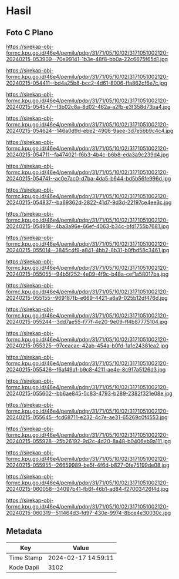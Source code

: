 # Hasil

## Foto C Plano

https://sirekap-obj-formc.kpu.go.id/46e4/pemilu/pdpr/31/71/05/10/02/3171051002120-20240215-053909--70e99141-1b3e-48f8-bb0a-22c6675f65d1.jpg

https://sirekap-obj-formc.kpu.go.id/46e4/pemilu/pdpr/31/71/05/10/02/3171051002120-20240215-054411--bd4a25b8-bcc2-4d61-8006-ffa862cf6e7c.jpg

https://sirekap-obj-formc.kpu.go.id/46e4/pemilu/pdpr/31/71/05/10/02/3171051002120-20240215-054547--f3b02c8a-8d02-462a-a2fb-e3f358d73ba4.jpg

https://sirekap-obj-formc.kpu.go.id/46e4/pemilu/pdpr/31/71/05/10/02/3171051002120-20240215-054624--146a0d9d-ebe2-4906-9aee-3d7e5bb9c4c4.jpg

https://sirekap-obj-formc.kpu.go.id/46e4/pemilu/pdpr/31/71/05/10/02/3171051002120-20240215-054711--fa474021-f6b3-4b4c-b6b8-eda3a9c239d4.jpg

https://sirekap-obj-formc.kpu.go.id/46e4/pemilu/pdpr/31/71/05/10/02/3171051002120-20240215-054741--ac0e7ac0-d7ba-4da5-b644-bd5b56fe996d.jpg

https://sirekap-obj-formc.kpu.go.id/46e4/pemilu/pdpr/31/71/05/10/02/3171051002120-20240215-054837--ba69362d-2822-41d7-9d3d-22197ce4ee3c.jpg

https://sirekap-obj-formc.kpu.go.id/46e4/pemilu/pdpr/31/71/05/10/02/3171051002120-20240215-054918--4ba3a96e-66ef-4063-b34c-bfd1755b7681.jpg

https://sirekap-obj-formc.kpu.go.id/46e4/pemilu/pdpr/31/71/05/10/02/3171051002120-20240215-055014--3845c4f9-a841-4bb2-8b31-b0fbd58c3461.jpg

https://sirekap-obj-formc.kpu.go.id/46e4/pemilu/pdpr/31/71/05/10/02/3171051002120-20240215-055055--94b5f252-4e09-4f9c-b48a-cef1a58017ba.jpg

https://sirekap-obj-formc.kpu.go.id/46e4/pemilu/pdpr/31/71/05/10/02/3171051002120-20240215-055155--969187fb-e669-4421-a8a9-025b12df476d.jpg

https://sirekap-obj-formc.kpu.go.id/46e4/pemilu/pdpr/31/71/05/10/02/3171051002120-20240215-055244--3dd7ae55-f77f-4e20-9e09-ff4b87775104.jpg

https://sirekap-obj-formc.kpu.go.id/46e4/pemilu/pdpr/31/71/05/10/02/3171051002120-20240215-055325--97ceacae-42ab-454a-b0fd-1a1e24381ea2.jpg

https://sirekap-obj-formc.kpu.go.id/46e4/pemilu/pdpr/31/71/05/10/02/3171051002120-20240215-055426--f6af49a1-b9c8-4211-ae4e-8c917a5126d3.jpg

https://sirekap-obj-formc.kpu.go.id/46e4/pemilu/pdpr/31/71/05/10/02/3171051002120-20240215-055602--bb6ae845-5c83-4793-b289-2382f321e08e.jpg

https://sirekap-obj-formc.kpu.go.id/46e4/pemilu/pdpr/31/71/05/10/02/3171051002120-20240215-055645--fcd68711-e232-4c7e-ae31-65269c0f4553.jpg

https://sirekap-obj-formc.kpu.go.id/46e4/pemilu/pdpr/31/71/05/10/02/3171051002120-20240215-055928--25b26192-9d2c-4d20-8a48-b0406eb9a111.jpg

https://sirekap-obj-formc.kpu.go.id/46e4/pemilu/pdpr/31/71/05/10/02/3171051002120-20240215-055955--26659989-be5f-4f6d-b827-0fe75199de08.jpg

https://sirekap-obj-formc.kpu.go.id/46e4/pemilu/pdpr/31/71/05/10/02/3171051002120-20240215-060058--34097b41-fb6f-46b1-ad84-f27003426f4d.jpg

https://sirekap-obj-formc.kpu.go.id/46e4/pemilu/pdpr/31/71/05/10/02/3171051002120-20240215-060319--511464d3-fd97-430e-9974-8bce4e30030c.jpg


## Metadata

| Key        | Value               |
| ---------- | ------------------- |
| Time Stamp | 2024-02-17 14:59:11 |
| Kode Dapil | 3102                |



